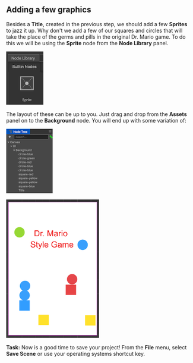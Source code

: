 ## Adding a few graphics
Besides a __Title__, created in the previous step, we should add a few __Sprites__ to jazz it up. Why don't we add a few of our squares and circles that will take the place of the germs and pills in the original Dr. Mario game. To do this we will be using the __Sprite__ node from the __Node Library__ panel.

  ![](img/node_library_sprite.png)

The layout of these can be up to you. Just drag and drop from the __Assets__ panel on to the __Background__ node. You will end up with some variation of:

  ![](img/node_tree_sprites.png)

  ![](img/background_sprites.png)

__Task:__ Now is a good time to save your project! From the __File__ menu, select __Save Scene__ or use your operating systems shortcut key.
